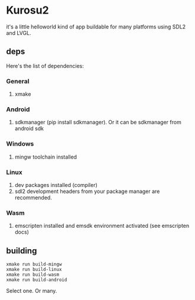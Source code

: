 # Kurosu2
it's a little helloworld kind of app
buildable for many platforms
using SDL2 and LVGL.

## deps
Here's the list of dependencies:

### General
1. xmake

### Android
1. sdkmanager (pip install sdkmanager). Or it can be sdkmanager from android sdk

### Windows
1. mingw toolchain installed

### Linux
1. dev packages installed (compiler)
1. sdl2 development headers from your package manager are recommended.

### Wasm
1. emscripten installed and emsdk environment activated (see emscripten docs)

## building
```
xmake run build-mingw
xmake run build-linux
xmake run build-wasm
xmake run build-android
```
Select one. Or many.

